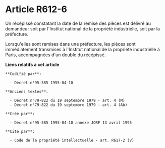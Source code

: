 # Article R612-6

Un récépissé constatant la date de la remise des pièces est délivré au demandeur soit par l'Institut national de la propriété
industrielle, soit par la préfecture.

Lorsqu'elles sont remises dans une préfecture, les pièces sont immédiatement transmises à l'Institut national de la propriété
industrielle à Paris, accompagnées d'un double du récépissé.

**Liens relatifs à cet article**

	**Codifié par**:

	  - Décret n°95-385 1955-04-10

	**Anciens textes**:

	  - Décret n°79-822 du 19 septembre 1979 - art. 4 (M)
	  - Décret n°79-822 du 19 septembre 1979 - art. 4 (Ab)

	**Créé par**:

	  - Décret n°95-385 1995-04-10 annexe JORF 13 avril 1995

	**Cité par**:

	  - Code de la propriété intellectuelle - art. R617-2 (V)

